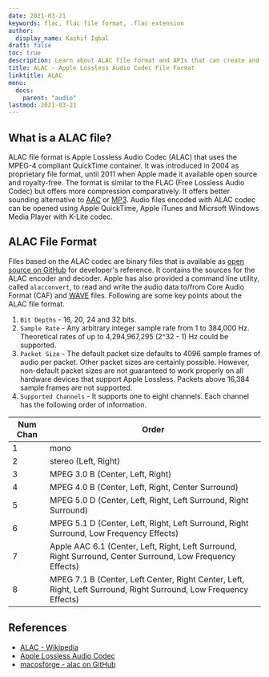 ```yaml
---
date: 2021-03-21
keywords: flac, flac file format, .flac extension
author:
  display_name: Kashif Iqbal
draft: false
toc: true
description: Learn about ALAC file format and APIs that can create and open ALAC files.
title: ALAC - Apple Lossless Audio Codec File Format
linktitle: ALAC
menu:
  docs:
    parent: "audio"
lastmod: 2021-03-21
---
```


## What is a ALAC file? ##

ALAC file format is Apple Lossless Audio Codec (ALAC) that uses the MPEG-4 compliant QuickTime container. It was introduced in 2004 as proprietary file format, until 2011 when Apple made it available open source and royalty-free. The format is similar to the FLAC (Free Lossless Audio Codec) but offers more compression comparatively. It offers better sounding alternative to [AAC](/audio/aac/) or [MP3](/audio/mp3/). Audio files encoded with ALAC codec can be opened using Apple QuickTime, Apple iTunes and Micrsoft Windows Media Player with K-Lite codec.

## ALAC File Format

Files based on the ALAC codec are binary files that is available as [open source on GitHub](https://github.com/macosforge/alac) for developer's reference. It contains the sources for the ALAC encoder and decoder. Apple has also provided a command line utility, called `alacconvert`, to read and write the audio data to/from Core Audio Format (CAF) and [WAVE](/audio/wav/) files. Following are some key points about the ALAC file format.

 1. `Bit Depths` - 16, 20, 24 and 32 bits.
 1. `Sample Rate` - Any arbitrary integer sample rate from 1 to 384,000 Hz. Theoretical rates of up to 4,294,967,295 (2^32 - 1) Hz could be supported.
 1. `Packet Size` - The default packet size defaults to 4096 sample frames of audio per packet. Other packet sizes are certainly possible. However, non-default packet sizes are not guaranteed to work properly on all hardware devices that support Apple Lossless. Packets above 16,384 sample frames are not supported.
 1. `Supported Channels` - It supports one to eight channels. Each channel has the following order of information.

 |Num Chan|	Order|
 |---|---|
 |1 		|mono|
 |2 		|stereo (Left, Right)|
 |3 		|MPEG 3.0 B (Center, Left, Right)|
 |4 		|MPEG 4.0 B (Center, Left, Right, Center Surround)|
 |5 		|MPEG 5.0 D (Center, Left, Right, Left Surround, Right Surround)|
 |6 		|MPEG 5.1 D (Center, Left, Right, Left Surround, Right Surround, Low Frequency Effects)|
 |7 		|Apple AAC 6.1 (Center, Left, Right, Left Surround, Right Surround, Center Surround, Low Frequency Effects)|
 |8 		|MPEG 7.1 B (Center, Left Center, Right Center, Left, Right, Left Surround, Right Surround,  Low Frequency Effects)|

## References

* [ALAC - Wikipedia](https://en.wikipedia.org/wiki/Apple_Lossless)
* [Apple Lossless Audio Codec](https://macosforge.github.io/alac/)
* [macosforge - alac on GitHub](https://github.com/macosforge/alac)
